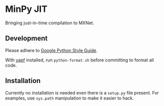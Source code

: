 # MinPy JIT

Bringing just-in-time compilation to MXNet.

## Development

Please adhere to [Google Python Style
Guide](https://google.github.io/styleguide/pyguide.html).

With [yapf](https://github.com/google/yapf) installed, run
`python-format.sh` before committing to format all code.

## Installation

Currently no installation is needed even there is a `setup.py` file
present. For examples, use `sys.path` manipulation to make it easier
to hack.
